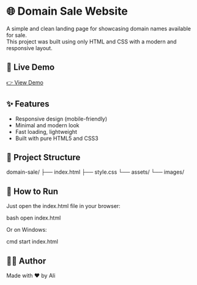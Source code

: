 # 🌐 Domain Sale Website

A simple and clean landing page for showcasing domain names available for sale.  
This project was built using only HTML and CSS with a modern and responsive layout.

## 🔗 Live Demo

[👉 View Demo](https://domain-page-g0aj6z8gv-alis-projects-ec339063.vercel.app/)

## ✨ Features

- Responsive design (mobile-friendly)
- Minimal and modern look
- Fast loading, lightweight
- Built with pure HTML5 and CSS3

## 📂 Project Structure

domain-sale/
├── index.html
├── style.css
└── assets/
└── images/

## 🚀 How to Run

Just open the index.html file in your browser:

bash
open index.html

Or on Windows:

cmd
start index.html

## 👨‍💻 Author

Made with ❤️ by Ali
